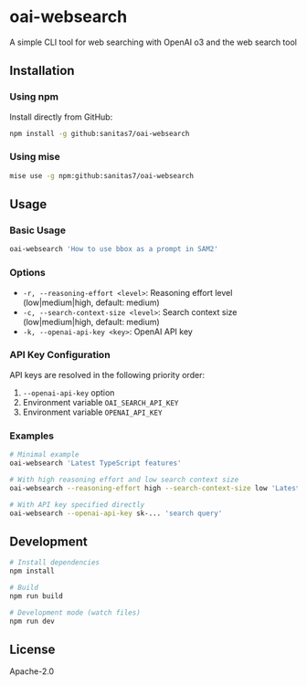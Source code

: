# oai-websearch

A simple CLI tool for web searching with OpenAI o3 and the web search tool

## Installation

### Using npm

Install directly from GitHub:

```bash
npm install -g github:sanitas7/oai-websearch
```

### Using mise

```bash
mise use -g npm:github:sanitas7/oai-websearch
```

## Usage

### Basic Usage

```bash
oai-websearch 'How to use bbox as a prompt in SAM2'
```

### Options

- `-r, --reasoning-effort <level>`: Reasoning effort level (low|medium|high, default: medium)
- `-c, --search-context-size <level>`: Search context size (low|medium|high, default: medium)  
- `-k, --openai-api-key <key>`: OpenAI API key

### API Key Configuration

API keys are resolved in the following priority order:

1. `--openai-api-key` option
2. Environment variable `OAI_SEARCH_API_KEY`
3. Environment variable `OPENAI_API_KEY`

### Examples

```bash
# Minimal example
oai-websearch 'Latest TypeScript features'

# With high reasoning effort and low search context size
oai-websearch --reasoning-effort high --search-context-size low 'Latest papers including edge cases'

# With API key specified directly
oai-websearch --openai-api-key sk-... 'search query'
```

## Development

```bash
# Install dependencies
npm install

# Build
npm run build

# Development mode (watch files)
npm run dev
```

## License

Apache-2.0